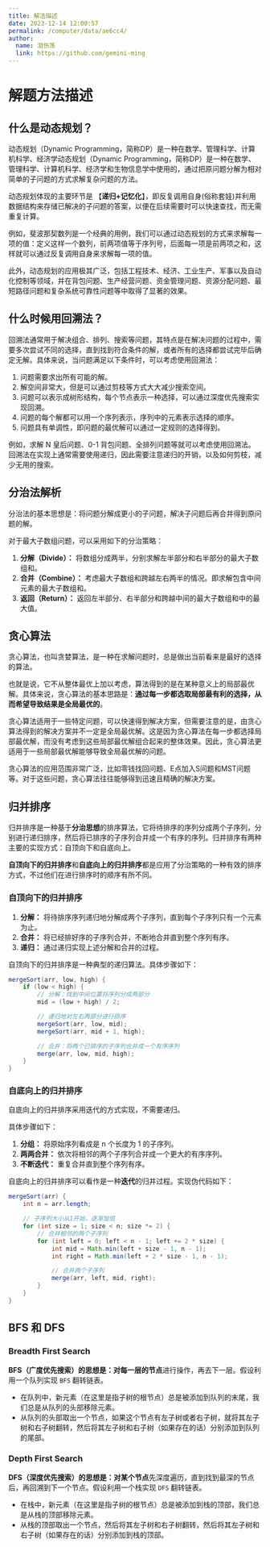 ```yaml
---
title: 解法描述
date: 2023-12-14 12:00:57
permalink: /computer/data/ae6cc4/
author: 
  name: 泪伤荡
  link: https://github.com/gemini-ming
---
```

# 解题方法描述

## 什么是动态规划？

动态规划（Dynamic Programming，简称DP）是一种在数学、管理科学、计算机科学、经济学动态规划（Dynamic Programming，简称DP）是一种在数学、管理科学、计算机科学、经济学和生物信息学中使用的，通过把原问题分解为相对简单的子问题的方式求解复杂问题的方法。

动态规划体现的主要环节是 【**递归+记忆化**】，即反复调用自身(俗称套娃)并利用数据结构来存储已解决的子问题的答案，以便在后续需要时可以快速查找，而无需重复计算。

例如，斐波那契数列是一个经典的用例，我们可以通过动态规划的方式来求解每一项的值：定义这样一个数列，前两项值等于序列号，后面每一项是前两项之和，这样就可以通过反复调用自身来求解每一项的值。

此外，动态规划的应用极其广泛，包括工程技术、经济、工业生产、军事以及自动化控制等领域，并在背包问题、生产经营问题、资金管理问题、资源分配问题、最短路径问题和复杂系统可靠性问题等中取得了显著的效果。

## 什么时候用回溯法？

回溯法通常用于解决组合、排列、搜索等问题，其特点是在解决问题的过程中，需要多次尝试不同的选择，直到找到符合条件的解，或者所有的选择都尝试完毕后确定无解。具体来说，当问题满足以下条件时，可以考虑使用回溯法：

1. 问题需要求出所有可能的解。
2. 解空间非常大，但是可以通过剪枝等方式大大减少搜索空间。
3. 问题可以表示成树形结构，每个节点表示一种选择，可以通过深度优先搜索实现回溯。
4. 问题的每个解都可以用一个序列表示，序列中的元素表示选择的顺序。
5. 问题具有单调性，即问题的最优解可以通过一定规则的选择得到。 

例如，求解 N 皇后问题、0-1 背包问题、全排列问题等就可以考虑使用回溯法。回溯法在实现上通常需要使用递归，因此需要注意递归的开销，以及如何剪枝，减少无用的搜索。



## 分治法解析

分治法的基本思想是：将问题分解成更小的子问题，解决子问题后再合并得到原问题的解。

对于最大子数组问题，可以采用如下的分治策略：

1. **分解（Divide）：** 将数组分成两半，分别求解左半部分和右半部分的最大子数组和。
2. **合并（Combine）：** 考虑最大子数组和跨越左右两半的情况。即求解包含中间元素的最大子数组和。
3. **返回（Return）：** 返回左半部分、右半部分和跨越中间的最大子数组和中的最大值。



## 贪心算法

贪心算法，也叫贪婪算法，是一种在求解问题时，总是做出当前看来是最好的选择的算法。

也就是说，它不从整体最优上加以考虑，算法得到的是在某种意义上的局部最优解。具体来说，贪心算法的基本思路是：**通过每一步都选取局部最有利的选择，从而希望导致结果是全局最优的**。

贪心算法适用于一些特定问题，可以快速得到解决方案，但需要注意的是，由贪心算法得到的解决方案并不一定是全局最优解。这是因为贪心算法在每一步都选择局部最优解，而没有考虑到这些局部最优解组合起来的整体效果。因此，贪心算法更适用于一些局部最优解能够导致全局最优解的问题。

贪心算法的应用范围非常广泛，比如零钱找回问题、E点加入S问题和MST问题等。对于这些问题，贪心算法往往能够得到迅速且精确的解决方案。



## 归并排序

归并排序是一种基于**分治思想**的排序算法，它将待排序的序列分成两个子序列，分别进行递归排序，然后将已排序的子序列合并成一个有序的序列。归并排序有两种主要的实现方式：自顶向下和自底向上。

**自顶向下的归并排序**和**自底向上的归并排序**都是应用了分治策略的一种有效的排序方式，不过他们在进行排序时的顺序有所不同。



### 自顶向下的归并排序

1. **分解：** 将待排序序列递归地分解成两个子序列，直到每个子序列只有一个元素为止。
2. **合并：** 将已经排好序的子序列合并，不断地合并直到整个序列有序。
3. **递归：** 通过递归实现上述分解和合并的过程。



自顶向下的归并排序是一种典型的递归算法。具体步骤如下：

```java
mergeSort(arr, low, high) {
    if (low < high) {
        // 分解：找到中间位置将序列分成两部分
        mid = (low + high) / 2;

        // 递归地对左右两部分进行排序
        mergeSort(arr, low, mid);
        mergeSort(arr, mid + 1, high);

        // 合并：将两个已排序的子序列合并成一个有序序列
        merge(arr, low, mid, high);
    }
}
```



### 自底向上的归并排序

自底向上的归并排序采用迭代的方式实现，不需要递归。

具体步骤如下：

1. **分组：** 将原始序列看成是 n 个长度为 1 的子序列。
2. **两两合并：** 依次将相邻的两个子序列合并成一个更大的有序序列。
3. **不断迭代：** 重复合并直到整个序列有序。



自底向上的归并排序可以看作是一种**迭代**的归并过程。实现伪代码如下：

```java
mergeSort(arr) {
    int n = arr.length;

    // 子序列大小从1开始，逐渐加倍
    for (int size = 1; size < n; size *= 2) {
        // 合并相邻的两个子序列
        for (int left = 0; left < n - 1; left += 2 * size) {
            int mid = Math.min(left + size - 1, n - 1);
            int right = Math.min(left + 2 * size - 1, n - 1);

            // 合并两个子序列
            merge(arr, left, mid, right);
        }
    }
}
```



## BFS 和 DFS

### Breadth First Search

**BFS（广度优先搜索）**的思想是：对**每一层的节点**进行操作，再去下一层。假设利用一个队列实现 `BFS` 翻转链表。

- 在队列中，新元素（在这里是指子树的根节点）总是被添加到队列的末尾，我们总是从队列的头部移除元素。
- 从队列的头部取出一个节点，如果这个节点有左子树或者右子树，就将其左子树和右子树翻转，然后将其左子树和右子树（如果存在的话）分别添加到队列的尾部。

### Depth First Search

**DFS（深度优先搜索）**的思想是：对**某个节点**先深度遍历，直到找到最深的节点后，再回溯到下一个节点。假设利用一个栈实现 `DFS` 翻转链表。

- 在栈中，新元素（在这里是指子树的根节点）总是被添加到栈的顶部，我们总是从栈的顶部移除元素。
- 从栈的顶部取出一个节点，然后将其左子树和右子树翻转，然后将其左子树和右子树（如果存在的话）分别添加到栈的顶部。

